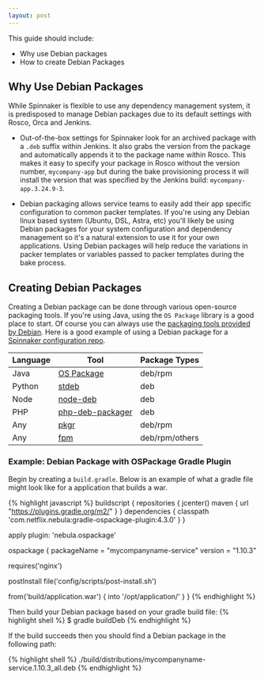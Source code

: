 ```yaml
---
layout: post
---
```


This guide should include:

- Why use Debian packages
- How to create Debian Packages

## Why Use Debian Packages

While Spinnaker is flexible to use any dependency management system, it is predisposed to manage Debian packages due to its default settings with Rosco, Orca and Jenkins.  

- Out-of-the-box settings for Spinnaker look for an archived package with a `.deb` suffix within Jenkins.  It also grabs the version from the package and automatically appends it to the package name within Rosco.  This makes it easy to specify your package in Rosco without the version number, `mycompany-app` but during the bake provisioning process it will install the version that was specified by the Jenkins build: `mycompany-app.3.24.9-3`.  

- Debian packaging allows service teams to easily add their app specific configuration to common packer templates.  If you're using any Debian linux based system (Ubuntu, DSL, Astra, etc) you'll likely be using Debian packages for your system configuration and dependency management so it's a natural extension to use it for your own applications.  Using Debian packages will help reduce the variations in packer templates or variables passed to packer templates during the bake process.


## Creating Debian Packages

Creating a Debian package can be done through various open-source packaging tools.  If you're using Java, using the `OS Package` library is a good place to start.  Of course you can always use the [packaging tools provided by Debian](https://www.debian.org/doc/manuals/maint-guide/build.en.html).  Here is a good example of using a Debian package for a [Spinnaker configuration repo](https://github.com/armory-io/spinnaker-config).

| Language | Tool | Package Types |
|---|---|---|
| Java    | [OS Package](https://github.com/nebula-plugins/gradle-ospackage-plugin)  | deb/rpm |
| Python  | [stdeb](https://pypi.python.org/pypi/stdeb/0.8.5) | deb |
| Node    | [node-deb](https://www.npmjs.com/package/node-deb) | deb |
| PHP     | [php-deb-packager](https://github.com/wdalmut/php-deb-packager) | deb |
| Any     | [pkgr](https://github.com/crohr/pkgr) | deb/rpm |
| Any     | [fpm](https://github.com/jordansissel/fpm/wiki) | deb/rpm/others |


### Example: Debian Package with OSPackage Gradle Plugin

Begin by creating a `build.gradle`.  Below is an example of what a gradle file might look like for a application that builds a war.

{% highlight javascript %}
buildscript {
  repositories {
    jcenter()
    maven { url "https://plugins.gradle.org/m2/" }
  }
  dependencies {
       classpath 'com.netflix.nebula:gradle-ospackage-plugin:4.3.0'
   }
}

apply plugin: 'nebula.ospackage'

ospackage {
  packageName = "mycompanyname-service"
  version = "1.10.3"

  requires('nginx')

  postInstall file('config/scripts/post-install.sh')

  from('build/application.war') {
    into '/opt/application/'
  }
}
{% endhighlight %}

Then build your Debian package based on your gradle build file:
{% highlight shell %}
$ gradle buildDeb
{% endhighlight %}

If the build succeeds then you should find a Debian package in the following path:

{% highlight shell %}
./build/distributions/mycompanyname-service.1.10.3_all.deb
{% endhighlight %}
